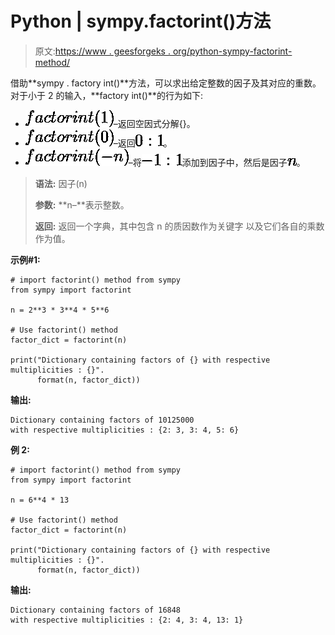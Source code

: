 # Python | sympy.factorint()方法

> 原文:[https://www . geesforgeks . org/python-sympy-factorint-method/](https://www.geeksforgeeks.org/python-sympy-factorint-method/)

借助**sympy . factory int()**方法，可以求出给定整数的因子及其对应的重数。对于小于 2 的输入，**factory int()**的行为如下:

*   ![factorint(1)](img/6127255bb978f0927c89fc1cf0f8a8fa.png "Rendered by QuickLaTeX.com")–返回空因式分解{}。
*   ![factorint(0)](img/5a81cedad1ffa155cc0fd27c9d5a3185.png "Rendered by QuickLaTeX.com")–返回![{0:1}](img/fb621ede1079a30beeeb7abe6405bf06.png "Rendered by QuickLaTeX.com")。
*   ![factorint(-n)](img/79258a02512e9d7bc5300e5b409aa4d4.png "Rendered by QuickLaTeX.com")–将![-1:1](img/81252d69849632a83e54be0151344242.png "Rendered by QuickLaTeX.com")添加到因子中，然后是因子![n](img/42ce0a847b20a2f8a781c8a50bdab975.png "Rendered by QuickLaTeX.com")。

> **语法:**
> 因子(n)
> 
> **参数:**
> **n–**表示整数。
> 
> **返回:**
> 返回一个字典，其中包含 n 的质因数作为关键字
> 以及它们各自的乘数作为值。

**示例#1:**

```
# import factorint() method from sympy
from sympy import factorint

n = 2**3 * 3**4 * 5**6

# Use factorint() method 
factor_dict = factorint(n) 

print("Dictionary containing factors of {} with respective multiplicities : {}".
      format(n, factor_dict))
```

**输出:**

```
Dictionary containing factors of 10125000 
with respective multiplicities : {2: 3, 3: 4, 5: 6}

```

**例 2:**

```
# import factorint() method from sympy
from sympy import factorint

n = 6**4 * 13

# Use factorint() method 
factor_dict = factorint(n) 

print("Dictionary containing factors of {} with respective multiplicities : {}".
      format(n, factor_dict))
```

**输出:**

```
Dictionary containing factors of 16848 
with respective multiplicities : {2: 4, 3: 4, 13: 1}

```